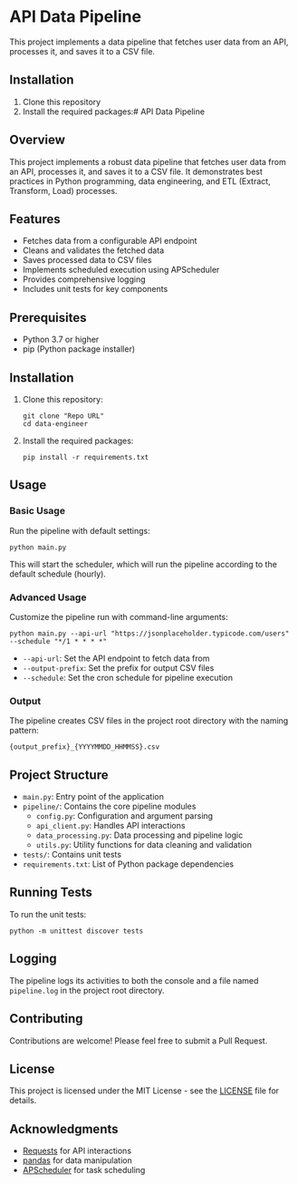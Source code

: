 # API Data Pipeline

This project implements a data pipeline that fetches user data from an API, processes it, and saves it to a CSV file.


## Installation

1. Clone this repository
2. Install the required packages:# API Data Pipeline

## Overview

This project implements a robust data pipeline that fetches user data from an API, processes it, and saves it to a CSV file. It demonstrates best practices in Python programming, data engineering, and ETL (Extract, Transform, Load) processes.

## Features

- Fetches data from a configurable API endpoint
- Cleans and validates the fetched data
- Saves processed data to CSV files
- Implements scheduled execution using APScheduler
- Provides comprehensive logging
- Includes unit tests for key components

## Prerequisites

- Python 3.7 or higher
- pip (Python package installer)

## Installation

1. Clone this repository:
   ```
   git clone "Repo URL"
   cd data-engineer
   ```


2. Install the required packages:
   ```
   pip install -r requirements.txt
   ```

## Usage

### Basic Usage

Run the pipeline with default settings:

```
python main.py
```

This will start the scheduler, which will run the pipeline according to the default schedule (hourly).

### Advanced Usage

Customize the pipeline run with command-line arguments:

```
python main.py --api-url "https://jsonplaceholder.typicode.com/users" --schedule "*/1 * * * *"
```

- `--api-url`: Set the API endpoint to fetch data from
- `--output-prefix`: Set the prefix for output CSV files
- `--schedule`: Set the cron schedule for pipeline execution

### Output

The pipeline creates CSV files in the project root directory with the naming pattern:
```
{output_prefix}_{YYYYMMDD_HHMMSS}.csv
```

## Project Structure

- `main.py`: Entry point of the application
- `pipeline/`: Contains the core pipeline modules
  - `config.py`: Configuration and argument parsing
  - `api_client.py`: Handles API interactions
  - `data_processing.py`: Data processing and pipeline logic
  - `utils.py`: Utility functions for data cleaning and validation
- `tests/`: Contains unit tests
- `requirements.txt`: List of Python package dependencies

## Running Tests

To run the unit tests:

```
python -m unittest discover tests
```

## Logging

The pipeline logs its activities to both the console and a file named `pipeline.log` in the project root directory.

## Contributing

Contributions are welcome! Please feel free to submit a Pull Request.

## License

This project is licensed under the MIT License - see the [LICENSE](LICENSE) file for details.

## Acknowledgments

- [Requests](https://docs.python-requests.org/) for API interactions
- [pandas](https://pandas.pydata.org/) for data manipulation
- [APScheduler](https://apscheduler.readthedocs.io/) for task scheduling